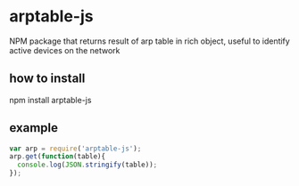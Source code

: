 # arptable-js
NPM package that returns result of arp table in rich object, useful to identify active devices on the network

## how to install ##
npm install arptable-js 

## example ##

``` javascript
var arp = require('arptable-js');
arp.get(function(table){
  console.log(JSON.stringify(table));
});
```